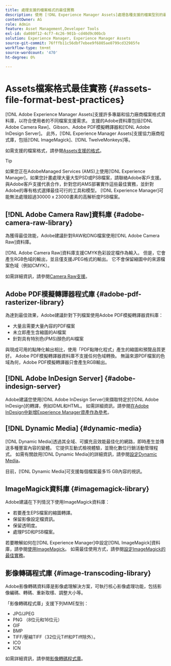 ```yaml
---
title: 處理支援的檔案格式的最佳實務
description: 使用 [!DNL Experience Manager Assets]處理各種支援的檔案型別的最佳實務。
contentOwner: AG
role: Admin
feature: Asset Management,Developer Tools
exl-id: da080f12-4cf7-4c26-901b-cd40d9c00bcb
solution: Experience Manager, Experience Manager Assets
source-git-commit: 76fffb11c56dbf7ebee9f6805ae0799cd32985fe
workflow-type: tm+mt
source-wordcount: '470'
ht-degree: 0%

---
```


# Assets檔案格式最佳實務 {#assets-file-format-best-practices}

[!DNL Adobe Experience Manager Assets]支援許多專屬和協力廠商檔案格式資料庫，以符合使用者的不同檔案支援需求。 支援的Adobe資料庫包括[!DNL Adobe Camera Raw]、Gibson、Adobe PDF模擬轉譯器和[!DNL Adobe InDesign Server]。 此外，[!DNL Experience Manager Assets]支援協力廠商程式庫，包括[!DNL ImageMagick]、[!DNL TwelveMonkeys]等。

如需支援的檔案格式，請參閱[Assets支援的格式](/help/assets/assets-formats.md)。

>[!TIP]
>
>如果您正在AdobeManaged Services (AMS)上使用[!DNL Experience Manager]，如果您計畫處理大量大型PSD或PSB檔案，請聯絡Adobe客戶支援。 與Adobe客戶支援代表合作，針對您的AMS部署實作這些最佳實務，並針對Adobe的專有格式選擇最佳可行的工具和模型。 [!DNL Experience Manager]可能無法處理超過30000 x 23000畫素的高解析度PSB檔案。

## [!DNL Adobe Camera Raw]資料庫 {#adobe-camera-raw-library}

為獲得最佳效能，Adobe建議針對RAW和DNG檔案使用[!DNL Adobe Camera Raw]資料庫。

[!DNL Adobe Camera Raw]資料庫支援CMYK色彩設定檔作為輸入。 但是，它會產生RGB色域的輸出，並且僅支援JPEG格式的輸出。 它不會保留縮圖中的來源檔案色域（例如CMYK）。

如需詳細資訊，請參閱[Camera Raw支援](/help/assets/camera-raw.md)。

## Adobe PDF模擬轉譯器程式庫 {#adobe-pdf-rasterizer-library}

為達到最佳效果，Adobe建議針對下列檔案使用Adobe PDF模擬轉譯器資料庫：

* 大量且需要大量內容的PDF檔案
* 未立即產生含縮圖的AI檔案
* 針對具有特別色(PMS)顏色的AI檔案

與現成可用的點陣化輸出相比，使用「PDF點陣化程式」產生的縮圖和預覽品質更好。 Adobe PDF模擬轉譯器資料庫不支援任何色域轉換。 無論來源PDF檔案的色域為何，Adobe PDF模擬轉譯器只會產生RGB輸出。

## [!DNL Adobe InDesign Server] {#adobe-indesign-server}

Adobe建議您使用[!DNL Adobe InDesign Server]來擷取特定於[!DNL Adobe InDesign]的轉譯，例如IDML和HTML。 如需詳細資訊，請參閱[在Adobe InDesign中新增Experience Manager資產作為參考](/help/assets/managing-linked-subassets.md#refai)。

## [!DNL Dynamic Media] {#dynamic-media}

[!DNL Dynamic Media]透過其全域、可擴充且效能最佳化的網路，即時產生並傳送多種豐富內容的變體。 它提供互動式檢視體驗，並簡化數位行銷活動管理程式。 如需有關啟用[!DNL Dynamic Media]的詳細資訊，請參閱[設定Dynamic Media](/help/assets/config-dynamic.md)。

目前，[!DNL Dynamic Media]可支援每個檔案最多15 GB內容的視訊。

## ImageMagick資料庫 {#imagemagick-library}

Adobe建議在下列情況下使用ImageMagick資料庫：

* 若要產生EPS檔案的縮圖轉譯。
* 保留影像設定檔資訊。
* 保留透明度。
* 處理PSD和PSB檔案。

若要瞭解如何在[!DNL Experience Manager]中設定[!DNL ImageMagick]資料庫，請參閱[使用ImageMagick](/help/assets/media-handlers.md#an-example-using-imagemagick)。 如需最佳使用方式，請參閱[設定ImageMagick的最佳實務](/help/assets/best-practices-for-imagemagick.md)。

## 影像轉碼程式庫 {#image-transcoding-library}

Adobe影像轉碼資料庫是影像處理解決方案，可執行核心影像處理功能，包括影像編碼、轉碼、重新取樣、調整大小等。

「影像轉碼程式庫」支援下列MIME型別：

* JPG/JPEG
* PNG （8位元和16位元）
* GIF
* BMP
* TIFF/壓縮TIFF（32位元Tiff和PTiff除外）。
* ICO
* ICN

如需詳細資訊，請參閱[影像轉碼程式庫](/help/assets/imaging-transcoding-library.md)。
